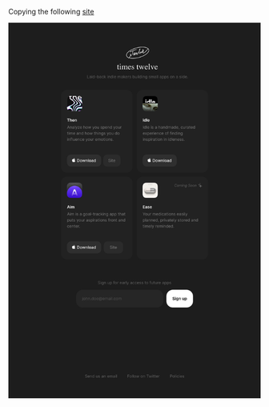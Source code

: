 Copying the following [site](https://onepagelove.com/times-twelve)

![Times Twelwe Landing Page](/times-twelve-landing-page.jpg)